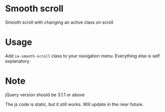 # Smooth scroll
Smooth scroll with changing an active class on scroll

# Usage
Add ```ia-smooth-scroll``` class to your navigation menu.
Everything else is self explanatory.

# Note
jQuery version should be 3.1.1 or above

The js code is static, but it still works. Will update in the near future.
